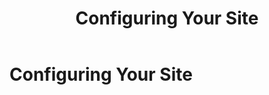 ﻿---
uid: administrators-configuring-your-site-overview
topic: administrators-configuring-your-site-overview
locale: en
title: Configuring Your Site
dnneditions: DNN Platform,Evoq Content,Evoq Engage
dnnversion: 09.02.00
parent-topic: administrators-overview
---

# Configuring Your Site
